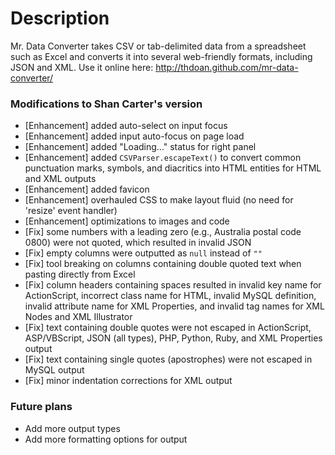 # Description

Mr. Data Converter takes CSV or tab-delimited data from a spreadsheet such as Excel and converts it into several web-friendly formats, including JSON and XML.
Use it online here: http://thdoan.github.com/mr-data-converter/

### Modifications to Shan Carter's version

- [Enhancement] added auto-select on input focus
- [Enhancement] added input auto-focus on page load
- [Enhancement] added "Loading..." status for right panel
- [Enhancement] added `CSVParser.escapeText()` to convert common punctuation marks, symbols, and diacritics into HTML entities for HTML and XML outputs
- [Enhancement] added favicon
- [Enhancement] overhauled CSS to make layout fluid (no need for 'resize' event handler)
- [Enhancement] optimizations to images and code
- [Fix] some numbers with a leading zero (e.g., Australia postal code 0800) were not quoted, which resulted in invalid JSON
- [Fix] empty columns were outputted as `null` instead of `""`
- [Fix] tool breaking on columns containing double quoted text when pasting directly from Excel
- [Fix] column headers containing spaces resulted in invalid key name for ActionScript, incorrect class name for HTML, invalid MySQL definition, invalid attribute name for XML Properties, and invalid tag names for XML Nodes and XML Illustrator
- [Fix] text containing double quotes were not escaped in ActionScript, ASP/VBScript, JSON (all types), PHP, Python, Ruby, and XML Properties output
- [Fix] text containing single quotes (apostrophes) were not escaped in MySQL output
- [Fix] minor indentation corrections for XML output

### Future plans

- Add more output types
- Add more formatting options for output